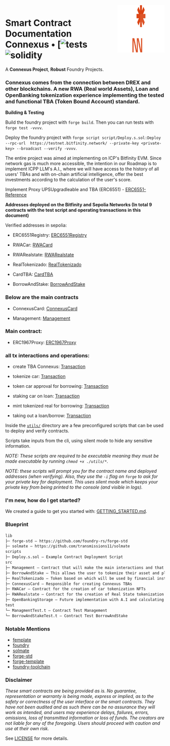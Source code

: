 <img align="right" width="150" height="150" top="100" src="./public/connexus.png">

# Smart Contract Documentation Connexus • [![tests]()![solidity](https://img.shields.io/badge/solidity-^0.8.17-lightgrey)

A **Connexus Project**, **Robust** Foundry Projects.

### Connexus comes from the connection between DREX and other blockchains. A new RWA (Real world Assets), Loan and OpenBanking tokenization experience implementing the tested and functional TBA (Token Bound Account) standard. 

**Building & Testing**

Build the foundry project with `forge build`. Then you can run tests with `forge test -vvvv`.

Deploy the foundry project with `forge script script/Deploy.s.sol:Deploy --rpc-url  https://testnet.bitfinity.network/ --private-key <private-key> --broadcast --verify -vvvv`. 

The entire project was aimed at implementing on ICP's Bitfinity EVM. Since network gas is much more accessible, the intention in our Roadmap is to implement ICPP LLM's A.I., where we will have access to the history of all users' TBAs and with on-chain artificial intelligence, offer the best investments according to the calculation of the user's score.

Implement Proxy UPSUpgradleable and TBA (ERC6551) - [ERC6551-Reference](https://github.com/erc6551/reference/tree/main)

**Addresses deployed on the Bitfinity and Sepolia Networks (In total 9 contracts with the test script and operating transactions in this document)**

Verified addresses in sepolia:

- ERC6551Registry: [ERC6551Registry](https://sepolia.etherscan.io/address/0xeeb84bdcb8286b2820c8db3a06d36513eb342d7a#writeContract)


- RWACar: [RWACard](https://sepolia.etherscan.io/address/0xde9bf698005a3baf2d253d87d18dda18136a8fe7#code)



- RWARealstate: [RWARealstate](https://sepolia.etherscan.io/address/0x1ff0fccd92c3b6a3aa1a1d382a12f117a1accdba#code)



- RealTokenizado: [RealTokenizado](https://sepolia.etherscan.io/address/0x2be060ddf220fe8735d0d1a297d89695dbebb9dc#code)



- CardTBA: [CardTBA](https://sepolia.etherscan.io/address/0xa449f502407bdce99fcab9a654198043d60942bd#code)



- BorrowAndStake: [BorrowAndStake](https://sepolia.etherscan.io/address/0x6a5944eb95272a37e48a11a6f71fea539f940dd1#code)


### Below are the main contracts

- ConnexusCard: [ConnexusCard](https://sepolia.etherscan.io/address/0x02cd5bced945ceec7571597a7a24a0bed799ea0c#code)



- Management: [Management](https://sepolia.etherscan.io/address/0xf536bbb1891f8d1ea3063c365d359648d90e234c#code)

### Main contract:

- ERC1967Proxy: [ERC1967Proxy](https://sepolia.etherscan.io/address/0xe53bc3a00ed4cb4500b4d3b3f5c0c1270ab65443#code)



### all tx interactions and operations:

- create TBA Connexus: [Transaction](https://sepolia.etherscan.io/tx/0x58ab801e75b645698a75c3bacc430aa3e835e169a949ed9ac759b7d5a3e4a66f)

- tokenize car: [Transaction](https://sepolia.etherscan.io/tx/0x0d7688d8fc39d164842f2db07871c94dcb7517bf357ed9850ba1e49c2fed67f4)

- token car approval for borrowing: [Transaction](https://sepolia.etherscan.io/tx/0x16ec4c76b77a5d77914a9c0c971af3082351a13c855223e33026547ce9e07a5a)

- staking car on loan: [Transaction](https://sepolia.etherscan.io/tx/0x344e11128fe77a23a7f9d218b99b6f12298d583a2fc1e86aa84b4e18364e68ad)

- mint tokenized real for borrowing: [Transaction](https://sepolia.etherscan.io/tx/0x8292c30114d93f8f20fb2573393a324d63ab95663f415b014b82595d08db9948)

- taking out a loan/borrow: [Transaction](https://sepolia.etherscan.io/tx/0x42eddc2f6d07ccbd52fa502c4f23f6ab55db99868e1c6720ef5d1e9b1c1fb25d)


Inside the [`utils/`](./utils/) directory are a few preconfigured scripts that can be used to deploy and verify contracts.

Scripts take inputs from the cli, using silent mode to hide any sensitive information.

_NOTE: These scripts are required to be _executable_ meaning they must be made executable by running `chmod +x ./utils/*`._

_NOTE: these scripts will prompt you for the contract name and deployed addresses (when verifying). Also, they use the `-i` flag on `forge` to ask for your private key for deployment. This uses silent mode which keeps your private key from being printed to the console (and visible in logs)._


### I'm new, how do I get started?

We created a guide to get you started with: [GETTING_STARTED.md](./GETTING_STARTED.md).


### Blueprint

```txt
lib
├─ forge-std — https://github.com/foundry-rs/forge-std
├─ solmate — https://github.com/transmissions11/solmate
scripts
├─ Deploy.s.sol — Example Contract Deployment Script
src
├─ Management — Contract that will make the main interactions and that will create TBAcards and tokenize RWAs
├─ BorrowAndStake — This allows the user to tokenize their asset and place it as collateral and take out a loan at low interest rates.
├─ RealTokenizado — Token based on which will be used by financial institutions and individuals. (Retail)
├─ ConnexusCard — Responsible for creating Connexus TBAs
├─ RWACar — Contract for the creation of car tokenization NFTs
├─ RWARealstate — Contract for the creation of Real State tokenization NFTs
├─ OpenBankingStorage — Future implementation with A.I and calculating balances and generating the score
test
└─ ManagmentTest.t — Contract Test Management 
└─ BorrowAndStakeTest.t — Contract Test BorrowAndStake
```


### Notable Mentions

- [femplate](https://github.com/refcell/femplate)
- [foundry](https://github.com/foundry-rs/foundry)
- [solmate](https://github.com/Rari-Capital/solmate)
- [forge-std](https://github.com/brockelmore/forge-std)
- [forge-template](https://github.com/foundry-rs/forge-template)
- [foundry-toolchain](https://github.com/foundry-rs/foundry-toolchain)


### Disclaimer

_These smart contracts are being provided as is. No guarantee, representation or warranty is being made, express or implied, as to the safety or correctness of the user interface or the smart contracts. They have not been audited and as such there can be no assurance they will work as intended, and users may experience delays, failures, errors, omissions, loss of transmitted information or loss of funds. The creators are not liable for any of the foregoing. Users should proceed with caution and use at their own risk._

See [LICENSE](./LICENSE) for more details.
